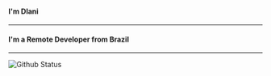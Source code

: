 #### I'm Dlani
---

#### I'm a Remote Developer from Brazil
---

![Github Status](https://github-readme-stats.vercel.app/api?username=dlanileonardo&show_icons=true "Github Status")
